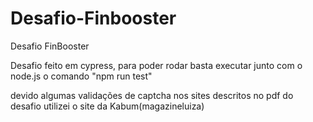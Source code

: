 # Desafio-Finbooster
Desafio FinBooster


Desafio feito em cypress, para poder rodar basta executar junto com o node.js o comando "npm run test"

devido algumas validações de captcha nos sites descritos no pdf do desafio utilizei o site da Kabum(magazineluiza)
